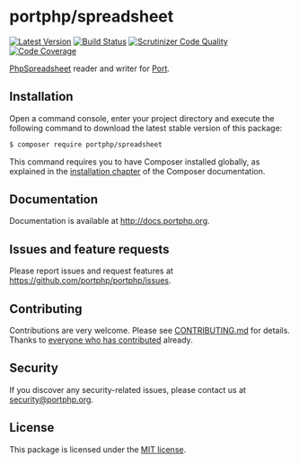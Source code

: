 # portphp/spreadsheet

[![Latest Version](https://img.shields.io/github/release/portphp/spreadsheet.svg?style=flat-square)](https://github.com/portphp/spreadsheet/releases)
[![Build Status](https://travis-ci.org/portphp/spreadsheet.svg)](https://travis-ci.org/portphp/spreadsheet)
[![Scrutinizer Code Quality](https://scrutinizer-ci.com/g/portphp/spreadsheet/badges/quality-score.png?b=master)](https://scrutinizer-ci.com/g/portphp/spreadsheet/?branch=master)
[![Code Coverage](https://scrutinizer-ci.com/g/portphp/spreadsheet/badges/coverage.png?b=master)](https://scrutinizer-ci.com/g/portphp/spreadsheet/?branch=master)

[PhpSpreadsheet](https://github.com/PHPOffice/PhpSpreadsheet) reader and writer 
for [Port](https://github.com/portphp).

## Installation

Open a command console, enter your project directory and execute the
following command to download the latest stable version of this package:

```bash
$ composer require portphp/spreadsheet
```

This command requires you to have Composer installed globally, as explained
in the [installation chapter](https://getcomposer.org/doc/00-intro.md)
of the Composer documentation.

## Documentation

Documentation is available at http://docs.portphp.org.

## Issues and feature requests

Please report issues and request features at https://github.com/portphp/portphp/issues.

## Contributing

Contributions are very welcome. Please see [CONTRIBUTING.md](CONTRIBUTING.md) for
details. Thanks to [everyone who has contributed](https://github.com/portphp/spreadsheet/graphs/contributors)
already.

## Security

If you discover any security-related issues, please contact us at
[security@portphp.org](mailto:security@portphp.org).

## License

This package is licensed under the [MIT license](LICENSE).
